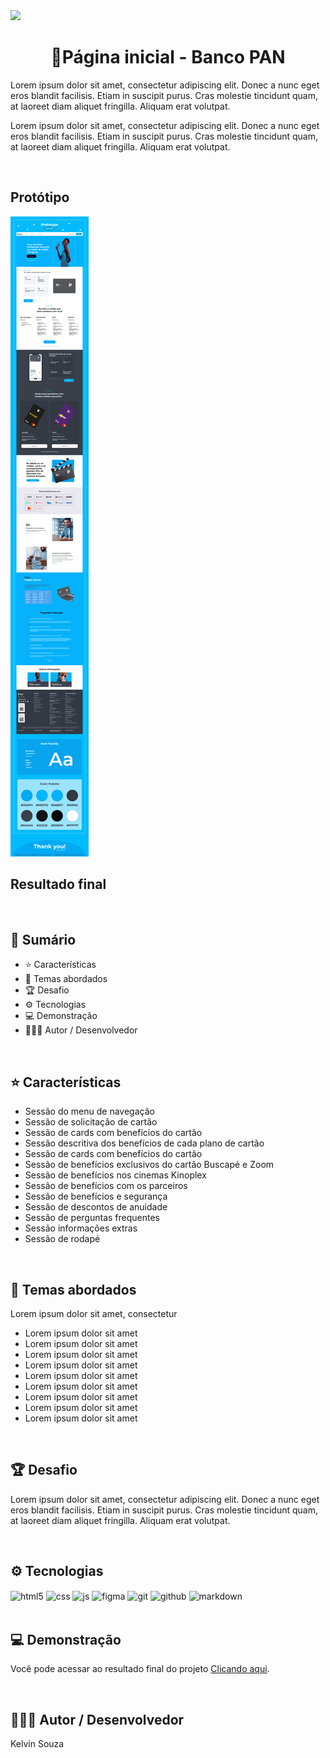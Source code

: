 <img src="https://img.shields.io/badge/Status do projeto:-Em andamento-cc7002">

<h1 align="center"> 📌Página inicial - Banco PAN</h1>

Lorem ipsum dolor sit amet, consectetur adipiscing elit. Donec a nunc eget eros blandit facilisis. Etiam in suscipit purus. Cras molestie tincidunt quam, at laoreet diam aliquet fringilla. Aliquam erat volutpat.

Lorem ipsum dolor sit amet, consectetur adipiscing elit. Donec a nunc eget eros blandit facilisis. Etiam in suscipit purus. Cras molestie tincidunt quam, at laoreet diam aliquet fringilla. Aliquam erat volutpat.

<br>

## Protótipo
![Screenshot](./src/img/images/prototype_banco_pan.png)

## Resultado final


<br>

## 📎 **Sumário**
- ⭐ Características
- 📂 Temas abordados
- 🏆 Desafio
- ⚙ Tecnologias
- 💻 Demonstração
- 🙋🏻‍♂️ Autor / Desenvolvedor

<br>

## ⭐ **Características**

- Sessão do menu de navegação
- Sessão de solicitação de cartão
- Sessão de cards com benefícios do cartão
- Sessão descritiva dos benefícios de cada plano de cartão
- Sessão de cards com benefícios do cartão
- Sessão de benefícios exclusivos do cartão Buscapé e Zoom
- Sessão de benefícios nos cinemas Kinoplex
- Sessão de benefícios com os parceiros
- Sessão de benefícios e segurança
- Sessão de descontos de anuidade
- Sessão de perguntas frequentes
- Sessão informações extras
- Sessão de rodapé

<br>

## 📂 Temas abordados

Lorem ipsum dolor sit amet, consectetur

- Lorem ipsum dolor sit amet
- Lorem ipsum dolor sit amet
- Lorem ipsum dolor sit amet
- Lorem ipsum dolor sit amet
- Lorem ipsum dolor sit amet
- Lorem ipsum dolor sit amet
- Lorem ipsum dolor sit amet
- Lorem ipsum dolor sit amet
- Lorem ipsum dolor sit amet

<br>

## 🏆 Desafio
Lorem ipsum dolor sit amet, consectetur adipiscing elit. Donec a nunc eget eros blandit facilisis. Etiam in suscipit purus. Cras molestie tincidunt quam, at laoreet diam aliquet fringilla. Aliquam erat volutpat.

<br>

## ⚙ Tecnologias
<div style="display: inline_block">
    <img align="center" alt="html5" src="https://img.shields.io/badge/HTML5-E34F26?style=for-the-badge&logo=html5&logoColor=white"/>
    <img align="center" alt="css" src="https://img.shields.io/badge/CSS3-1572B6?style=for-the-badge&logo=css3&logoColor=white"/>
    <img align="center" alt="js" src="https://img.shields.io/badge/JavaScript-F7DF1E?style=for-the-badge&logo=javascript&logoColor=black"/>
    <img align="center" alt="figma" src="https://img.shields.io/badge/Figma-9D56F7?style=for-the-badge&logo=figma&logoColor=white"/>
    <img align="center" alt="git" src="https://img.shields.io/badge/Git-E84E31?style=for-the-badge&logo=git&logoColor=white"/>
    <img align="center" alt="github" src="https://img.shields.io/badge/GitHub-1A1E22?style=for-the-badge&logo=github&logoColor=white"/>
    <img align="center" alt="markdown" src="https://img.shields.io/badge/Markdown-403d3d?style=for-the-badge&logo=markdown&logoColor=white"/>
</div>

<br>

## 💻 Demonstração
Você pode acessar ao resultado final do projeto <a href="#">Clicando aqui</a>.

<br>

## 🙋🏻‍♂️ Autor / Desenvolvedor

Kelvin Souza

<br>

<a href="https://www.linkedin.com/in/kelvinsouza00/" target="_blank">
    <img src="https://img.shields.io/badge/-LinkedIn-%230077B5?style=for-the-badge&logo=linkedin&logoColor=white" alt="">
</a>
